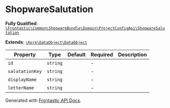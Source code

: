#  ShopwareSalutation

**Fully Qualified**: [`\Frontastic\Common\ShopwareBundle\Domain\ProjectConfigApi\ShopwareSalutation`](../../../../../src/php/ShopwareBundle/Domain/ProjectConfigApi/ShopwareSalutation.php)

**Extends**: [`\Kore\DataObject\DataObject`](https://github.com/kore/DataObject)

Property|Type|Default|Required|Description
--------|----|-------|--------|-----------
`id` | `string` |  | - | 
`salutationKey` | `string` |  | - | 
`displayName` | `string` |  | - | 
`letterName` | `string` |  | - | 

Generated with [Frontastic API Docs](https://github.com/FrontasticGmbH/apidocs).
